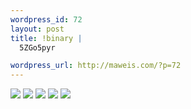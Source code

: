 ```yaml
--- 
wordpress_id: 72
layout: post
title: !binary |
  5ZGo5pyr

wordpress_url: http://maweis.com/?p=72
---
```

<img src="http://maweis.com/m/089.jpg" />
<img src="http://maweis.com/m/071.jpg" />
<img src="http://maweis.com/m/069.jpg" />
<img src="http://maweis.com/m/111.jpg" />
<img src="http://maweis.com/m/115.jpg" />
